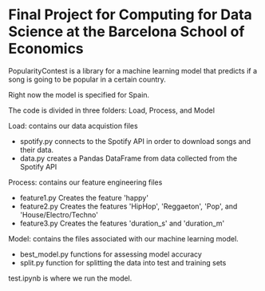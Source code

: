 # Final Project for Computing for Data Science at the Barcelona School of Economics

PopularityContest is a library for a machine learning model that predicts if a song is going to be popular in a certain country. 

Right now the model is specified for Spain. 

The code is divided in three folders: Load, Process, and Model

Load:
contains our data acquistion files
 - spotify.py connects to the Spotify API in order to download songs and their data. 
 - data.py creates a Pandas DataFrame from data collected from the Spotify API

Process:
contains our feature engineering files
- feature1.py Creates the feature 'happy'
- feature2.py Creates the features 'HipHop', 'Reggaeton', 'Pop', and 'House/Electro/Techno'
- feature3.py Creates the features 'duration_s' and 'duration_m'

Model:
contains the files associated with our machine learning model. 
- best_model.py functions for assessing model accuracy
- split.py function for splitting the data into test and training sets


test.ipynb is where we run the model. 
